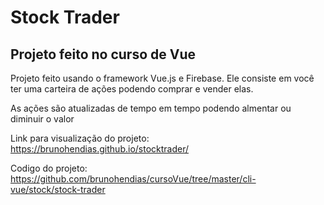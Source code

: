 # Stock Trader

## Projeto feito no curso de Vue

<p> Projeto feito usando o framework Vue.js e Firebase. Ele consiste em você ter uma carteira de ações podendo comprar e vender elas.</p>

<p> As ações são atualizadas de tempo em tempo podendo almentar ou diminuir o valor </p>

Link para visualização do projeto: https://brunohendias.github.io/stocktrader/

Codigo do projeto: https://github.com/brunohendias/cursoVue/tree/master/cli-vue/stock/stock-trader